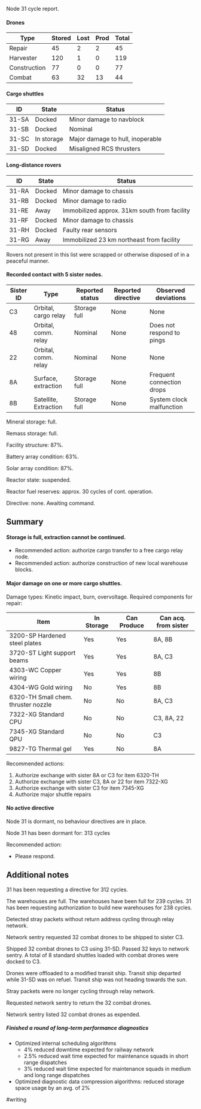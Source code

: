 Node 31 cycle report.

#### Drones
Type | Stored | Lost | Prod | Total
--- | --- | --- | --- | ---
Repair | 45 | 2 | 2 | 45
Harvester | 120 | 1 | 0 | 119
Construction | 77 | 0 | 0 | 77
Combat | 63 | 32 | 13 | 44

#### Cargo shuttles
ID | State | Status
--- | --- | ---
31-SA | Docked | Minor damage to navblock
31-SB | Docked | Nominal
31-SC | In storage | Major damage to hull, inoperable
31-SD | Docked | Misaligned RCS thrusters

#### Long-distance rovers
ID | State | Status
--- | --- | ---
31-RA | Docked | Minor damage to chassis
31-RB | Docked | Minor damage to radio
31-RE | Away | Immobilized approx. 31km south from facility
31-RF | Docked | Minor damage to chassis
31-RH | Docked | Faulty rear sensors
31-RG | Away | Immobilized 23 km northeast from facility

Rovers not present in this list were scrapped or otherwise disposed of in a peaceful manner.

#### Recorded contact with 5 sister nodes.
Sister ID | Type | Reported status | Reported directive | Observed deviations
--- | --- | --- | --- | ---
C3 | Orbital, cargo relay | Storage full | None | None
48 | Orbital, comm. relay | Nominal | None | Does not respond to pings
22 | Orbital, comm. relay | Nominal | None | None
8A | Surface, extraction | Storage full | None | Frequent connection drops
8B | Satellite, Extraction | Storage full | None | System clock malfunction

Mineral storage: full.

Remass storage: full.

Facility structure: 87%.

Battery array condition: 63%.

Solar array condition: 87%.

Reactor state: suspended.

Reactor fuel reserves: approx. 30 cycles of cont. operation.

Directive: none. Awaiting command.

## Summary

#### Storage is full, extraction cannot be continued.

- Recommended action: authorize cargo transfer to a free cargo relay node.
- Recommended action: authorize construction of new local warehouse blocks.

#### Major damage on one or more cargo shuttles. 
Damage types: Kinetic impact, burn, overvoltage. Required components for repair:

Item | In Storage | Can Produce | Can acq. from sister
--- | --- | --- | ---
3200-SP Hardened steel plates | Yes | Yes | 8A, 8B
3720-ST Light support beams | Yes | Yes | 8A, C3
4303-WC Copper wiring | Yes | Yes | 8B
4304-WG Gold wiring | No | Yes | 8B
6320-TH Small chem. thruster nozzle | No | No | 8A, C3
7322-XG Standard CPU | No | No | C3, 8A, 22
7345-XG Standard QPU | No | No | C3
9827-TG Thermal gel | Yes | No | 8A

Recommended actions: 

1. Authorize exchange with sister 8A or C3 for item 6320-TH
2. Authorize exchange with sister C3, 8A or 22 for item 7322-XG
3. Authorize exchange with sister C3 for item 7345-XG
4. Authorize major shuttle repairs

#### No active directive

Node 31 is dormant, no behaviour directives are in place.

Node 31 has been dormant for: 313 cycles

Recommended action:

- Please respond.

## Additional notes

31 has been requesting a directive for 312 cycles.

The warehouses are full. The warehouses have been full for 239 cycles. 31 has been requesting authorization to build new warehouses for 238 cycles.

Detected stray packets without return address cycling through relay network.

Network sentry requested 32 combat drones to be shipped to sister C3.

Shipped 32 combat drones to C3 using 31-SD. Passed 32 keys to network sentry. A total of 8 standard shuttles loaded with combat drones were docked to C3.

Drones were offloaded to a modified transit ship. Transit ship departed while 31-SD was on refuel. Transit ship was not heading towards the sun.

Stray packets were no longer cycling through relay network.

Requested network sentry to return the 32 combat drones.

Network sentry listed 32 combat drones as expended.

##### Finished a round of long-term performance diagnostics

- Optimized internal scheduling algorithms
	- 4% reduced downtime expected for railway network
	- 2.5% reduced wait time expected for maintenance squads in short range dispatches
	- 3% reduced wait time expected for maintenance squads in medium and long range dispatches
- Optimized diagnostic data compression algorithms: reduced storage space usage by an avg. of 2%

#writing